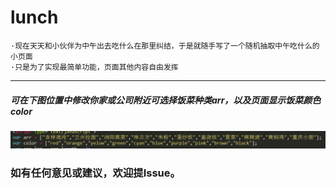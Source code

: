 # lunch
```
·现在天天和小伙伴为中午出去吃什么在那里纠结，于是就随手写了一个随机抽取中午吃什么的小页面
·只是为了实现最简单功能，页面其他内容自由发挥
```
------
##### 可在下图位置中修改你家或公司附近可选择饭菜种类arr，以及页面显示饭菜颜色color
![image](./select.png)

### 如有任何意见或建议，欢迎提Issue。
